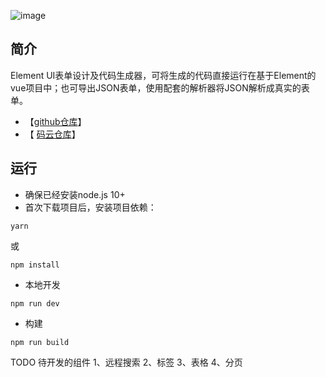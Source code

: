 ![image](./vue-form-generator.gif)
## 简介
Element UI表单设计及代码生成器，可将生成的代码直接运行在基于Element的vue项目中；也可导出JSON表单，使用配套的解析器将JSON解析成真实的表单。 
- 【[github仓库](https://github.com/GolderBrother/vue-form-generator)】 
- 【 [码云仓库](https://gitee.com/GolderBrother/vue-form-generator)】

## 运行
- 确保已经安装node.js 10+
- 首次下载项目后，安装项目依赖：
```
yarn
```
或
```
npm install
```
- 本地开发
```
npm run dev
```
- 构建
```
npm run build
```

TODO 
待开发的组件
1、远程搜索
2、标签
3、表格
4、分页
